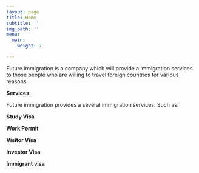 ```yaml
---
layout: page
title: Home
subtitle: ''
img_path: ''
menu:
  main:
    weight: 7

---
```

Future immigration is a company which will provide a immigration services to those people who are willing to travel foreign countries for various reasons

**Services:**

Future immigration provides a several immigration services. Such as:

**Study Visa**

**Work Permit**

**Visitor Visa**

**Investor Visa**

**Immigrant visa**